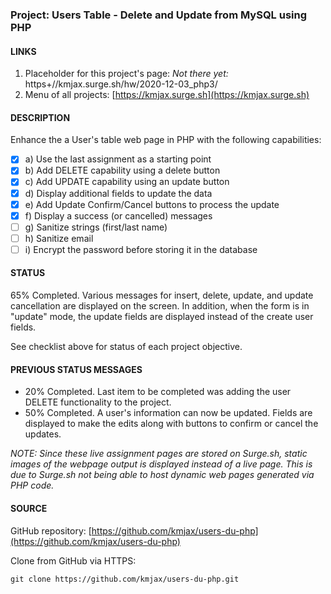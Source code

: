 ### Project: Users Table - Delete and Update from MySQL using PHP

#### LINKS

1. Placeholder for this project's page: _*Not there yet:*_ https+//kmjax.surge.sh/hw/2020-12-03_php3/
1. Menu of all projects: [https://kmjax.surge.sh](https://kmjax.surge.sh)

#### DESCRIPTION

Enhance the a User's table web page in PHP with the following capabilities:

- [x] a) Use the last assignment as a starting point
- [x] b) Add DELETE capability using a delete button
- [x] c) Add UPDATE capability using an update button
- [x] d) Display additional fields to update the data
- [x] e) Add Update Confirm/Cancel buttons to process the update
- [x] f) Display a success (or cancelled) messages
- [ ] g) Sanitize strings (first/last name)
- [ ] h) Sanitize email
- [ ] i) Encrypt the password before storing it in the database

#### STATUS

65% Completed. Various messages for insert, delete, update, and update cancellation are displayed on the screen. In addition, when the form is in "update" mode, the update fields are displayed instead of the create user fields.

See checklist above for status of each project objective. 


#### PREVIOUS STATUS MESSAGES

- 20% Completed. Last item to be completed was adding the user DELETE functionality to the project.
- 50% Completed. A user's information can now be updated. Fields are displayed to make the edits along with buttons to confirm or cancel the updates. 

_NOTE: Since these live assignment pages are stored on Surge.sh, static images of the webpage output is displayed instead of a live page. This is due to Surge.sh not being able to host dynamic web pages generated via PHP code._

#### SOURCE

GitHub repository: [https://github.com/kmjax/users-du-php](https://github.com/kmjax/users-du-php)

Clone from GitHub via HTTPS:

`git clone https://github.com/kmjax/users-du-php.git`
